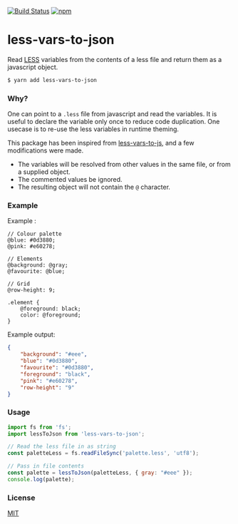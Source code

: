 [![Build Status](https://travis-ci.org/jean343/less-vars-to-json.svg?branch=master)](https://travis-ci.org/jean343/less-vars-to-json)
[![npm](https://img.shields.io/npm/v/less-vars-to-json.svg?style=flat-square)](https://www.npmjs.com/package/less-vars-to-json)
# less-vars-to-json
Read [LESS](http://lesscss.org/) variables from the contents of a less file and return them as a javascript object.
```bash
$ yarn add less-vars-to-json
```

### Why?
One can point to a `.less` file from javascript and read the variables. It is useful to declare the variable only once to reduce code duplication. One usecase is to re-use the less variables in runtime theming.

This package has been inspired from [less-vars-to-js](https://github.com/michaeltaranto/less-vars-to-js), and a few modifications were made.
- The variables will be resolved from other values in the same file, or from a supplied object.
- The commented values be ignored.
- The resulting object will not contain the `@` character.

### Example

Example :
```less
// Colour palette
@blue: #0d3880;
@pink: #e60278;

// Elements
@background: @gray;
@favourite: @blue;

// Grid
@row-height: 9;

.element {
    @foreground: black;
    color: @foreground;
}
```
Example output:
```json
{
    "background": "#eee",
    "blue": "#0d3880",
    "favourite": "#0d3880",
    "foreground": "black",
    "pink": "#e60278",
    "row-height": "9"
}
```

### Usage
```javascript
import fs from 'fs';
import lessToJson from 'less-vars-to-json';

// Read the less file in as string
const paletteLess = fs.readFileSync('palette.less', 'utf8');

// Pass in file contents
const palette = lessToJson(paletteLess, { gray: "#eee" });
console.log(palette);
```

### License

[MIT](https://github.com/jean343/less-vars-to-json/blob/master/LICENSE)
